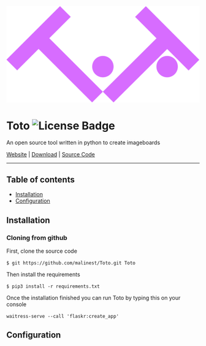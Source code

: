 ![Toto logo](Logo1.1.svg)

# Toto ![License Badge](https://img.shields.io/badge/license-GPL%203.0-blue)

An open source tool written in python to create imageboards

[Website](https://github.com/malinest/Toto) | [Download](https://github.com/malinest/Toto/releases) | [Source Code](https://github.com/malinest/Toto)

---

## Table of contents

- [Installation](#installation)
- [Configuration](#configuration)

## Installation

### Cloning from github

First, clone the source code
	
	$ git https://github.com/malinest/Toto.git Toto

Then install the requirements

    $ pip3 install -r requirements.txt

Once the installation finished you can run Toto by typing this on your console

	waitress-serve --call 'flaskr:create_app'

## Configuration